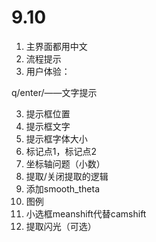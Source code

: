 # 9.10

1. 主界面都用中文
2. 流程提示
3. 用户体验：

q/enter/——文字提示

3. 提示框位置
4. 提示框文字
5. 提示框字体大小
6. 标记点1，标记点2
7. 坐标轴问题（小数）
8. 提取/关闭提取的逻辑
9. 添加smooth_theta
10. 图例
11. 小选框meanshift代替camshift
12. 提取闪光（可选）


